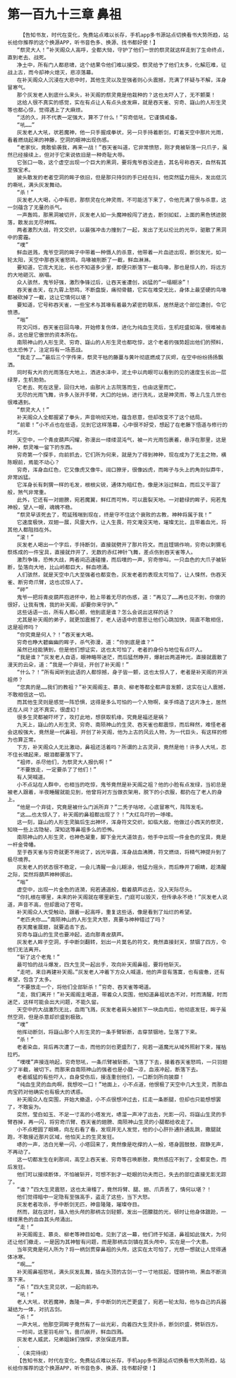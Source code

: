 # 第一百九十三章 鼻祖
        【告知书友，时代在变化，免费站点难以长存，手机app多书源站点切换看书大势所趋，站长给你推荐的这个换源APP，听书音色多、换源、找书都好使！】
       “祭灵大人！”补天阁众人高呼，全都大恸，守护了他们一世的祭灵就这样走到了生命终点，直到老去、战死。
       净土中，所有门人都悲啸，这个结果令他们难以接受。祭灵给予了他们太多，化解厄难，征战上古，而今却神火熄灭，悲凉落幕。
       在补天阁众人沉浸在大悲中时，其他生灵以及至强者则心头震撼，充满了怀疑与不解，浑身冒寒气。
       那个灰发老人到底什么来头，补天阁的祭灵竟是他栽种的？这也太吓人了，无不颤栗！
       这给人很不真实的感觉，实在有点让人有点头皮发麻，就是吞天雀、穷奇、嶷山的人形生灵等也都心惊，觉得遇上了大麻烦。
       “活的久，并不代表一定强大，算不了什么！”穷奇低吼，它谨慎戒备。
       “吼……”
       灰发老人大吼，状若魔神，他一只手握成拳状，另一只手持着断剑，盯着天空中那片光雨，看着燃烧起来的神藤，空洞的眼神出现伤感。
       “老家伙，竟敢偷袭我，再来一战！”吞天雀叫道，它非常愤怒，刚才竟被斩落一只爪子，虽然已经接续上，但对于它来说依旧是一种奇耻大辱。
       它张口一吸，这个虚空出现一个巨大的黑洞，要将鬼爷吞没进去，其名号称吞天，自然有其至强宝术。
       披头散发的老者空洞的眸子依旧，但是那只持剑的手已经在抖，他突然猛力摇头，发出低沉的嘶吼，满头灰发舞动。
       “杀！”
       灰发老人大喝，心中有悲，那祭灵在化神灵雨，不可能活下来了，令他充满了恨与杀意，这一剑蕴含了无量的杀气。
       一声轰鸣，那黑洞被切开，灰发老人如一头魔神般闯了进去，断剑如虹，上面的黑色锈迹脱落，散发出无尽神辉。
       两者激烈大战，符文交织，以最强冲击力撞到了一起，发出了无以伦比的光华，驱散了黑洞中的雾霾。
       “噗”
       鲜血迸溅，鬼爷空洞的眸子中带着一种慑人的杀意，他带着一片血迹出现，断剑发光，如一轮太阳，天空中那吞天雀怒鸣，鸟喙被削断了一截，鲜血淋淋。
       要知道，它庞大无比，长也不知道多少里，即便只断落下一截鸟喙，那也是惊人的，将远方的大地砸沉、崩塌。
       众人骇然，鬼爷好强，激烈争锋过后，让吞天雀遭创，凶猛的“一塌糊涂”！
       吞天雀击天，在九霄上怒鸣，不断盘旋，痛彻骨髓，它实在难受无比，身体上最坚硬的鸟喙都被砍掉了一截，这让它情何以堪？
       要知道，它号称吞天雀，一些宝术与其喙有着最为紧密的联系，居然是这个部位遭创，令它愤懑。
       “嗡”
       符文闪烁，吞天雀召回鸟喙，开始修复伤体，进化为纯血生灵后，生机旺盛如海，很难被击杀，这也是它傲世的资本所在。
       南陨神山的人形生灵、穷奇、嶷山的人形生灵也都吃惊，这个老者的强势超出他们的预料，也太恐怖了，注定将有一场恶战。
       “我走了……”最后三个字传来，祭灵干枯的藤蔓与黄叶彻底燃成了灰烬，在空中纷纷扬扬飘洒。
       同时有大片的光雨落在大地上，洒进水泽中，泥土中以肉眼可以看到的见的速度生长出一层绿芽，生机勃勃。
       它老去、死在这里，回归大地，由那片上古院落而生，也由这里而亡。
       无尽的光雨飞舞，许多人张开手臂，大口的吐纳，进行洗礼，这是神灵雨，等上几生几世也很难遇到。
       “祭灵大人！”
       补天阁众人全都握紧了拳头，声音响彻天地，蕴含悲意，但却改变不了这个结局。
       “前辈！”小不点也在低语，见到它这样落幕，心中很不好受，想起了在老藤下悟道与修行的时光。
       天空中，一个青皮葫芦闪耀，弥漫出一缕缕混沌气，被一片光雨包裹着，悬浮在那里，这是神种，祭灵唯一留下的东西。
       穷奇第一个探手，向前抓去，它们所为何来，就是为了得到神种，现在成为了无主之物，横陈眼前，焉能不动心？
       穷奇，浑身血红色，它又像虎又像牛。阔口獠牙，很像凶虎，而眸子与头上的角则似莽牛，非常凶猛。
       它浑身长有刺猬一样的毛发，根根尖锐，通体为暗红色，像是沐浴过鲜血，而后又干涸了般，煞气非常重。
       此外，它还有一对翅膀，宛若魔翼，鲜红而可怖，可以震裂天地。一对碧绿的眸子，宛若鬼神般，望人一眼，魂魄不稳。
       “祭灵早该死去了，苟延残喘到现在，终是守不住这个衰败的古教，神种将属于我！”
       它速度极快，双翅一展，风雷大作，让人生畏，符文淹没天地，璀璨无比，且带着血光，将其他人都阻挡在外。
       “滚！”
       灰发老人喝出一个字后，手持断剑，直接就劈开了那片符文。而且铿锵作响，穷奇以刺猬毛祭炼成的一件宝具，直接就炸开了，无数的赤红神针飞舞，差点伤到吞天雀等人。
       激烈争锋，恐怖大战，两者间迅速碰撞，而后噗的一声，穷奇惨叫，一只血色的大爪子被斩断，坠落向大地，比山岭都巨大，鲜血喷涌。
       人们骇然，就是天空中几大至强者也都变色，灰发老者的表现太可怕了，让人悚然，伤吞天雀、断穷奇爪臂，这也忒惊人了。
       “砰”
       鬼爷一把将青皮葫芦抱进怀中，脸上带着无尽的伤感，道：“再见了……再也见不到，你做的很好，让我有愧，我的补天阁，却要你来守护。”
       这些话语一出，所有人都心颤，他到底是谁？怎么会说出这样的话？
       尤其是补天阁的弟子，就更加震撼了，老人话语中的意思让他们心跳加快，简直不敢相信，这是祖师吗？
       “你究竟是何人？！”吞天雀大喝。
       穷奇也睁大碧幽幽的眸子，杀气弥漫，道：“你到底是谁？”
       虽然已经能猜到，但是他们想证实，这也太可怕了，老者的身份与地位有点吓人。
       “我是谁？”灰发老人自语，眼神略带迷茫，而后猛然睁开，爆射出两道神光，直接就震散了漫天的云朵，道：“我是一个弃徒，开创了补天阁！”
       “什么？！”所有闻听到此语的人都惊撼，身子皆一颤，这也太惊人了，老者是补天阁的开派祖师？
       “您真的是……我们的教祖？”补天阁阁主、慕炎、柳老等都全都声音发颤，这实在让人震撼，不敢相信这一切。
       而其他生灵则是感觉一阵恐惧，这得是多么可怕的一个人物啊，亲手缔造了这片净土，居然还在人间？这不真实，很虚幻！
       很多生灵都被吓坏了，攻打此地，想获取机缘，究竟是福还是祸？
       九天上，嶷山的人形生灵、穷奇、南陨神山的生灵、吞天雀也都震惊，而后释然，难怪老者会这般强大，竟然是一代鼻祖，开创了补天阁，他为上古的风云人物，为一代巨头，有这样的修为也算正常。
       下方，补天阁众人无比激动，鼻祖还活着吗？所谓的上古灵异，竟然是他！许多人大吼，忍不住长啸起来，眼泪都要落下了。
       “祖师，杀尽他们，为祭灵大人报仇啊！”
       “不要放走，一定要杀了了他们！”
       有人哭喊道。
       小不点站在人群中，也相当的吃惊，鬼爷竟然是补天阁之祖？他的小脸有点发绿，当初总是被老人跟着，半夜睡醒就能见到，他曾将对方当做衣架用，脱下的小衣服，都扔在了老人的身上。
       “他是一个弃徒，究竟是被什么门派所弃？”二秃子咕哝，心底冒寒气，阵阵发毛。
       “这……也太惊人了，补天阁的鼻祖都出现了？！”大红鸟吓的一哆嗦。
       这一刻，嶷山的人形生灵脑后生出神环，浑身符文交织，如临大敌，他做过小西天的祭灵，知晓一些上古隐秘，深知这等鼻祖多么的恐怖。
       南陨神山的人形生灵，也神色凝重，脚下金光大道敛去，他手中出现一件金色的宝具，竟是一杆金骨幡。
       至于吞天雀与穷奇就更不用说了，凶光毕露，浑身战血沸腾，符文燃烧，将精气神提升到了极尽境界。
       灰发老人的状态很不稳定，一会儿清醒一会儿糊涂，他猛力摇头，而后睁开了眼睛，趁清醒之际，突然将葫芦神种掷出。
       “嗡”
       虚空中，出现一片金色的涟漪，宛若通道般，载着葫芦远去，没入天际尽头。
       “你扎根在哪里，未来的补天阁就在哪里新生，门庭可以毁灭，但传承永不绝！”灰发老人说道，声音不高，但却震动了苍穹。
       补天阁众人大受触动，跟着一起高呼，重复这些话，像是看到了灿烂的希望。
       “老匹夫你……”南陨神山的人形生灵大怒，真要与神种错过了吗？
       吞天魔雀展翅，就要追击下去。
       穷奇与嶷山的生灵也要冲起，追向那青皮葫芦。
       灰发老人眸子空洞，手中断剑翻转，划出一片莫名的符文，竟然直接封天，禁锢了四方，令他们无法离开。
       “斩了这个老鬼！”
       最可怕的战斗爆发，四大生灵一起出手，攻向补天阁鼻祖，要将他斩灭。
       “走吧，来日再建补天阁。”灰发老人冲着下方众人喊道，他的声音有落寞，也有疲惫，还有希望，包含了太多。
       “不要放走一个，将他们全部斩杀！”穷奇、吞天雀等喝道。
       “走，我们离开！”补天阁阁主喝道，带着众人突围，他知道鼻祖状态不对，时而清醒，时而迷茫，这样可能会出大问题，不能久留。
       天空中的大战激烈无比，血雨飞溅，灰发老者肩头被抓下一块血肉后，他彻底发狂，眸子虽然空洞，但是杀意却炽盛到极致。
       “噗”
       他挥动断剑，将嶷山那个人形生灵的一条手臂斩断，击穿禁锢地，坠落了下来。
       “杀！”
       老者染血，背后再次遭了一击，而他的剑也更盛烈了，宛若一道魔光从域外照射下来，摧枯拉朽。
       “噗噗”声接连响起，穷奇怒吼，一条爪臂被斩断，飞落了下去，接着吞天雀怒鸣，一只羽翅少了半截，被切下。而那来自南陨神山的强者也是小腿一凉，血液冲起，断落下去。
       老者威猛的有些吓人，自身受伤后，接连重创他们，一口断剑所向披靡！
       “纯血生灵的血肉啊，我想咬一口！”地面上，小不点道，他恨极了天空中几大生灵，而那血肉宝药对他确实也有极大的诱惑。
       补天阁众人在突围，开始大撤退，小不点很想冲过去，扛走一条断腿，但却也只能想想罢了，不敢妄为。
       突然，莹白如玉、不足一寸高的小塔发光，哧溜一声冲了出去，光影一闪，将嶷山生灵的手臂吞掉，再一闪，将穷奇爪臂、吞天雀的翅膀、南陨神山生灵的小腿都给收走了。
       小不点瞪圆了眼睛，向左右看了看，发现并无人发觉，他的小心肝扑通扑通乱跳，撒腿就跑，不敢接近那片区域，他怕天上的生灵发狂。
       哧的一声，洁白光晕一闪，小塔回来了，竟然像是吃撑的人一般，塔身圆鼓鼓，寂静无声，不再动了。
       这一切都发生在刹那间，高空上吞天雀、穷奇等召唤断肢，竟然感应不到了，全都变色，而后发狂。
       他们可以接续断体，不怕被斩开，可想不到才一眨眼的功夫而已，失去的部位直接无影无踪了。
       “谁？”四大生灵震怒，这也太滑稽了，竟然将臂、腿、翅、爪弄丢了，情何以堪？！
       他们觉得暗中一定隐有至强高手，盗走了这些，当下大怒。
       灰发老者攻杀，手中断剑无匹，神音隆隆，璀璨夺目。
       然而，就在这时，插入他头颅的那柄古剑轻颤，发出一团朦胧的光，顿时让他身体踉跄，一缕缕黑色的血自其头颅涌出。
       “走！”
       补天阁阁主、慕炎、柳老等神目如电，见到了这一幕，他们终于知道，鼻祖如此强大，为何还让他们撤走，一是因为其神智有问题，而是那柄古剑镇在其头颅中，实在是一个大患。
       当年究竟是何人所为？将一柄剑贯穿鼻祖的头颅，这实在太可怕了，光想一想就让人觉得通体冰寒。
       “啊……”
       补天阁鼻祖怒吼，满头灰发乱舞，插在头顶的古剑一寸一寸地拔起，铿锵作响，黑血不断淌落下来。
       “杀！”四大生灵见状，一起向前冲。
       “吼！”
       老人大吼，状若魔神，轰隆一声，手中断剑的光芒更盛了，宛若一轮太阳，他与自己的兵器凝结为一体，对抗古剑。
       “杀！”
       一声大吼，他那空洞眸子竟然有了一丝光彩，向着四大生灵扑杀，断剑炽盛，劈斩四方。
       一时间，这里羽毛纷飞，兽爪崩开，鲜血四溅。
       灰发老人威武，兄弟姐妹们强悍，求张保底月票。
       .
       .（未完待续）
       【告知书友，时代在变化，免费站点难以长存，手机app多书源站点切换看书大势所趋，站长给你推荐的这个换源APP，听书音色多、换源、找书都好使！】